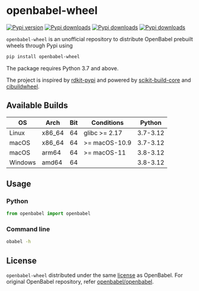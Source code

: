 # openbabel-wheel

[![Pypi version](https://img.shields.io/pypi/v/openbabel-wheel)](https://pypi.org/project/openbabel-wheel/)
[![Pypi downloads](https://img.shields.io/pypi/dm/openbabel-wheel)](https://pypi.org/project/openbabel-wheel/)
[![Pypi downloads](https://img.shields.io/pypi/dw/openbabel-wheel)](https://pypi.org/project/openbabel-wheel/)
[![Pypi downloads](https://img.shields.io/pypi/dd/openbabel-wheel)](https://pypi.org/project/openbabel-wheel/)

`openbabel-wheel` is an unofficial repository to distribute OpenBabel prebuilt wheels through Pypi using

```sh
pip install openbabel-wheel
```

The package requires Python 3.7 and above.

The project is inspired by [rdkit-pypi](https://github.com/kuelumbus/rdkit-pypi) and powered by [scikit-build-core](https://github.com/scikit-build/scikit-build-core) and [cibuildwheel](https://github.com/pypa/cibuildwheel). 

## Available Builds

| OS      | Arch    | Bit | Conditions     | Python        | 
| ------- | ------- | --- | -------------- | ------------- |
| Linux   | x86_64  | 64  | glibc >= 2.17  | 3.7-3.12      | 
| macOS   | x86_64  | 64  | >= macOS-10.9  | 3.7-3.12      | 
| macOS   | arm64   | 64  | >= macOS-11    | 3.8-3.12      |  
| Windows | amd64   | 64  |                | 3.8-3.12      |

## Usage

### Python

```py
from openbabel import openbabel
```

### Command line

```sh
obabel -h
```

## License

`openbabel-wheel` distributed under the same [license](LICENSE) as OpenBabel.
For original OpenBabel repository, refer [openbabel/openbabel](https://github.com/openbabel/openbabel).
